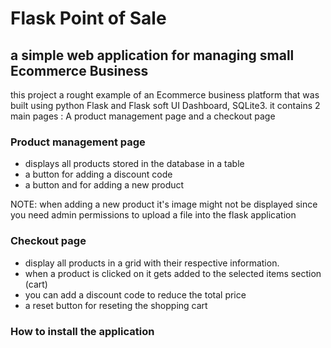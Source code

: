 # Flask Point of Sale
## a simple web application for managing small Ecommerce Business

this project a rought example of an Ecommerce business platform that was built using python Flask and Flask soft UI Dashboard, SQLite3.
it contains 2 main pages : A product management page and a checkout page 

### Product management page
- displays all products stored in the database in a table
- a button for adding a discount code 
- a button and for adding a new product 

NOTE: when adding a new product it's image might not be displayed since you need admin permissions to upload a file into the flask application

### Checkout page
- display all products in a grid with their respective information.
- when a product is clicked on it gets added to the selected items section (cart)
- you can add a discount code to reduce the total price 
- a reset button for reseting the shopping cart


### How to install the application

